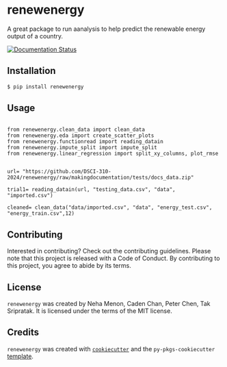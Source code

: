 # renewenergy

A great package to run aanalysis to help predict the renewable energy output of a country.

[![Documentation Status](https://readthedocs.org/projects/renewenergypy/badge/?version=latest)](https://renewenergypy.readthedocs.io/en/latest/?badge=latest)

## Installation

```bash
$ pip install renewenergy
```

## Usage
```

from renewenergy.clean_data import clean_data
from renewenergy.eda import create_scatter_plots
from renewenergy.functionread import reading_datain
from renewenergy.impute_split import impute_split
from renewenergy.linear_regression import split_xy_columns, plot_rmse


url= "https://github.com/DSCI-310-2024/renewenergy/raw/makingdocumentation/tests/docs_data.zip"

trial1= reading_datain(url, "testing_data.csv", "data", "imported.csv")

cleaned= clean_data("data/imported.csv", "data", "energy_test.csv", "energy_train.csv",12)
```

## Contributing

Interested in contributing? Check out the contributing guidelines. Please note that this project is released with a Code of Conduct. By contributing to this project, you agree to abide by its terms.

## License

`renewenergy` was created by Neha Menon, Caden Chan, Peter Chen, Tak Sripratak. It is licensed under the terms of the MIT license.

## Credits

`renewenergy` was created with [`cookiecutter`](https://cookiecutter.readthedocs.io/en/latest/) and the `py-pkgs-cookiecutter` [template](https://github.com/py-pkgs/py-pkgs-cookiecutter).
